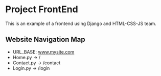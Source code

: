 # Project FrontEnd

This is an example of a frontend using Django and HTML-CSS-JS team.

## Website Navigation Map

- URL_BASE: www.mysite.com
- Home.py -> /
- Contact.py -> /contact
- Login.py -> /login